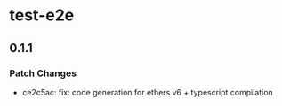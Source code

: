 # test-e2e

## 0.1.1

### Patch Changes

- ce2c5ac: fix: code generation for ethers v6 + typescript compilation
